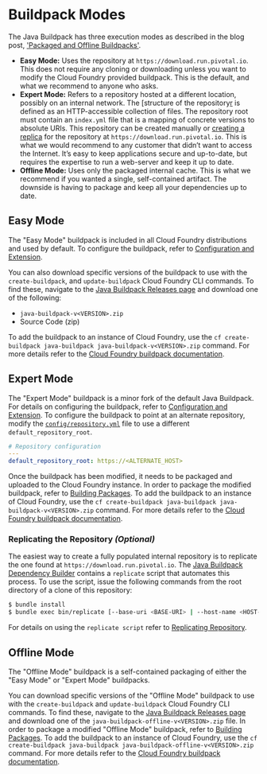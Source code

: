 # Buildpack Modes
The Java Buildpack has three execution modes as described in the blog post, ['Packaged and Offline Buildpacks'][l].

* **Easy Mode:** Uses the repository at `https://download.run.pivotal.io`. This does not require any cloning or downloading unless you want to modify the Cloud Foundry provided buildpack. This is the default, and what we recommend to anyone who asks.
* **Expert Mode:**   Refers to a repository hosted at a different location, possibly on an internal network.  The [structure of the repository[r] is defined as an HTTP-accessible collection of files. The repository root must contain an `index.yml` file that is a mapping of concrete versions to absolute URIs.  This repository can be created manually or [creating a replica](#replicating-the-repository-optional) for the repository at `https://download.run.pivotal.io`.  This is what we would recommend to any customer that didn’t want to access the Internet. It’s easy to keep applications secure and up-to-date, but requires the expertise to run a web-server and keep it up to date.
* **Offline Mode:** Uses only the packaged internal cache. This is what we recommend if you wanted a single, self-contained artifact. The downside is having to package and keep all your dependencies up to date.


## Easy Mode
The "Easy Mode" buildpack is included in all Cloud Foundry distributions and used by default.  To configure the buildpack, refer to [Configuration and Extension][c].

You can also download specific versions of the buildpack to use with the `create-buildpack`, and `update-buildpack` Cloud Foundry CLI commands.  To find these, navigate to the [Java Buildpack Releases page][v] and download one of the following:

  * `java-buildpack-v<VERSION>.zip`
  * Source Code (zip)

To add the buildpack to an instance of Cloud Foundry, use the `cf create-buildpack java-buildpack java-buildpack-v<VERSION>.zip` command.  For more details refer to the [Cloud Foundry buildpack documentation][b].


## Expert Mode
The "Expert Mode" buildpack is a minor fork of the default Java Buildpack.  For details on configuring the buildpack, refer to [Configuration and Extension][c].  To configure the buildpack to point at an alternate repository, modify the [`config/repository.yml`][y] file to use a different `default_repository_root`.

```yaml
# Repository configuration
---
default_repository_root: https://<ALTERNATE_HOST>
```

Once the buildpack has been modified, it needs to be packaged and uploaded to the Cloud Foundry instance.  In order to package the modified buildpack, refer to [Building Packages][p].  To add the buildpack to an instance of Cloud Foundry, use the `cf create-buildpack java-buildpack java-buildpack-v<VERSION>.zip` command.  For more details refer to the [Cloud Foundry buildpack documentation][b].

### Replicating the Repository _(Optional)_
The easiest way to create a fully populated internal repository is to replicate the one found at `https://download.run.pivotal.io`.  The [Java Buildpack Dependency Builder][d] contains a `replicate` script that automates this process.  To use the script, issue the following commands from the root directory of a clone of this repository:

```bash
$ bundle install
$ bundle exec bin/replicate [--base-uri <BASE-URI> | --host-name <HOST-NAME>] --output <OUTPUT>
```

For details on using the `replicate script` refer to [Replicating Repository][e].


## Offline Mode
The "Offline Mode" buildpack is a self-contained packaging of either the "Easy Mode" or "Expert Mode" buildpacks.

You can download specific versions of the "Offline Mode" buildpack to use with the `create-buildpack` and `update-buildpack` Cloud Foundry CLI commands.  To find these, navigate to the [Java Buildpack Releases page][v] and download one of the `java-buildpack-offline-v<VERSION>.zip` file.   In order to package a modified "Offline Mode" buildpack, refer to [Building Packages][p].  To add the buildpack to an instance of Cloud Foundry, use the `cf create-buildpack java-buildpack java-buildpack-offline-v<VERSION>.zip` command.  For more details refer to the [Cloud Foundry buildpack documentation][b].


[b]: http://docs.pivotal.io/pivotalcf/adminguide/buildpacks.html
[c]: ../README.md#configuration-and-extension
[d]: https://github.com/cloudfoundry/java-buildpack-dependency-builder
[e]: https://github.com/cloudfoundry/java-buildpack-dependency-builder#replicating-repository
[l]: http://blog.cloudfoundry.org/2014/04/03/packaged-and-offline-buildpacks/
[p]: ../README.md#building-packages
[r]: https://github.com/cloudfoundry/java-buildpack/blob/master/docs/extending-repositories.md#repository-structure
[v]: https://github.com/cloudfoundry/java-buildpack/releases
[y]: ../config/repository.yml
